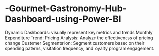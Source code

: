 # -Gourmet-Gastronomy-Hub-Dashboard-using-Power-BI
Dynamic Dashboards: visually represent key metrics and trends
Monthly Expenditure Trend: 
Pricing Analysis: Analyze the effectiveness of pricing change
Customer Segmentation: Segment customers based on their spending paterns, visitation frequency, and loyalty program engagement.
